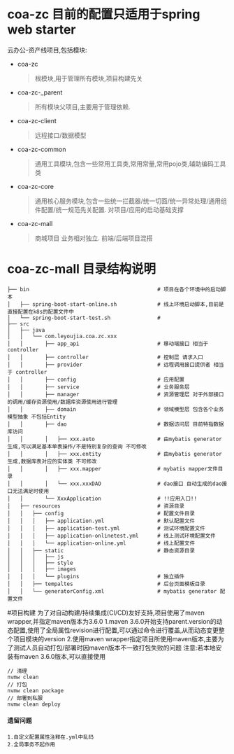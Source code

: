 # coa-zc 目前的配置只适用于spring web starter
  云办公-资产线项目,包括模块:
  * coa-zc
    > 根模块,用于管理所有模块,项目构建先关
  * coa-zc-_parent
    > 所有模块父项目,主要用于管理依赖.
  * coa-zc-client
    > 远程接口/数据模型
  * coa-zc-common
    > 通用工具模块,包含一些常用工具类,常用常量,常用pojo类,辅助编码工具类
  * coa-zc-core
    > 通用核心服务模块,包含一些统一拦截器/统一切面/统一异常处理/通用组件配置/统一规范先关配置. 对项目/应用的启动基础支撑
  * coa-zc-mall
    > 商城项目 业务相对独立. 前端/后端项目混搭
# coa-zc-mall 目录结构说明
````
├── bin                                         # 项目在各个环境中的启动脚本
│   ├── spring-boot-start-online.sh             # 线上环境启动脚本,目前是直接配置在k8s的配置文件中
│   └── spring-boot-start-test.sh               # 
├── src
│   ├── java
│   │   └── com.leyoujia.coa.zc.xxx
│   │       ├── app_api                         # 移动端接口 相当于 controller           
│   │       ├── controller                      # 控制层 请求入口
│   │       ├── provider                        # 远程调用接口提供者 相当于 controller
│   │       ├── config                          # 应用配置
│   │       ├── service                         # 业务服务层
│   │       ├── manager                         # 资源管理层 对于外部接口的调用/缓存资源使用/数据库资源使用进行管理
│   │       ├── domain                          # 领域模型层 包含各个业务模型抽象 不包括Entity
│   │       ├── dao                             # 数据访问层 目前特指数据库访问
│   │       │   ├── xxx.auto                    # 由mybatis generator 生成,可以满足基本单表操作/不是特别复杂的查询 不可修改
│   │       │   ├── xxx.entity                  # 由mybatis generator 生成,数据库表对应的实体类 不可修改
│   │       │   ├── xxx.mapper                  # mybatis mapper文件目录
│   │       │   └── xxx.xxxDAO                  # dao接口 自动生成的dao接口无法满足时使用
│   │       └── XxxApplication                  # !!应用入口!!
│   ├── resources                               # 资源目录
│   │   ├── config                              # 配置文件目录
│   │   │   ├── application.yml                 # 默认配置文件
│   │   │   ├── application-test.yml            # 测试环境配置文件
│   │   │   ├── application-onlinetest.yml      # 线上测试环境配置文件
│   │   │   └── application-online.yml          # 线上配置文件
│   │   ├── static                              # 静态资源目录
│   │   │   ├── js                              
│   │   │   ├── style                           
│   │   │   ├── images                          
│   │   │   └── plugins                         # 独立插件
│   │   ├── tempaltes                           # 后台页面模板目录
│   │   └── generatorConfig.xml                 # mybatis generator 配置文件
````
#项目构建
    为了对自动构建/持续集成(CI/CD)友好支持,项目使用了maven wrapper,并指定maven版本为3.6.0
    1.maven 3.6.0开始支持parent.version的动态配置,使用了全局属性revision进行配置,可以通过命令进行覆盖,从而动态变更整个项目模块的version
    2.使用maven wrapper指定项目所使用maven版本,主要为了测试人员自动打包/部署时因maven版本不一致打包失败的问题
    注意:若本地安装有maven 3.6.0版本,可以直接使用
````
// 清理
nvmw clean
// 打包
nvmw clean package
// 部署到私服
nvmw clean deploy
````
#### 遗留问题
    1.自定义配置属性注释在.yml中乱码
    2.全局事务不起作用

